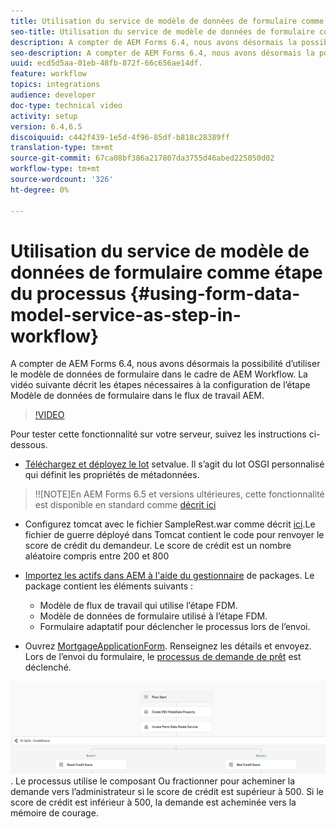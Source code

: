 ```yaml
---
title: Utilisation du service de modèle de données de formulaire comme étape du processus
seo-title: Utilisation du service de modèle de données de formulaire comme étape du processus
description: A compter de AEM Forms 6.4, nous avons désormais la possibilité d’utiliser le modèle de données de formulaire dans le cadre de AEM Workflow. La vidéo suivante décrit les étapes nécessaires à la configuration de l’étape Modèle de données de formulaire dans AEM flux de travail.
seo-description: A compter de AEM Forms 6.4, nous avons désormais la possibilité d’utiliser le modèle de données de formulaire dans le cadre de AEM Workflow. La vidéo suivante décrit les étapes nécessaires à la configuration de l’étape Modèle de données de formulaire dans AEM flux de travail.
uuid: ecd5d5aa-01eb-48fb-872f-66c656ae14df.
feature: workflow
topics: integrations
audience: developer
doc-type: technical video
activity: setup
version: 6.4,6.5
discoiquuid: c442f439-1e5d-4f96-85df-b818c28389ff
translation-type: tm+mt
source-git-commit: 67ca08bf386a217807da3755d46abed225050d02
workflow-type: tm+mt
source-wordcount: '326'
ht-degree: 0%

---
```



# Utilisation du service de modèle de données de formulaire comme étape du processus {#using-form-data-model-service-as-step-in-workflow}

A compter de AEM Forms 6.4, nous avons désormais la possibilité d’utiliser le modèle de données de formulaire dans le cadre de AEM Workflow. La vidéo suivante décrit les étapes nécessaires à la configuration de l’étape Modèle de données de formulaire dans le flux de travail AEM.


>[!VIDEO](https://video.tv.adobe.com/v/21719/?quality=9&learn=on)

Pour tester cette fonctionnalité sur votre serveur, suivez les instructions ci-dessous.
* [Téléchargez et déployez le lot](/help/forms/assets/common-osgi-bundles/SetValueApp.core-1.0-SNAPSHOT.jar) setvalue. Il s’agit du lot OSGI personnalisé qui définit les propriétés de métadonnées.
>!![NOTE]En AEM Forms 6.5 et versions ultérieures, cette fonctionnalité est disponible en standard comme  [décrit ici](form-data-model-service-as-step-in-aem65-workflow-video-use.md)

* Configurez tomcat avec le fichier SampleRest.war comme décrit [ici](https://docs.adobe.com/content/help/en/experience-manager-learn/forms/ic-print-channel-tutorial/introduction.html).Le fichier de guerre déployé dans Tomcat contient le code pour renvoyer le score de crédit du demandeur. Le score de crédit est un nombre aléatoire compris entre 200 et 800

* [Importez les actifs dans AEM à l&#39;aide du gestionnaire](assets/invoke-fdm-as-service-step.zip) de packages. Le package contient les éléments suivants :

   * Modèle de flux de travail qui utilise l’étape FDM.
   * Modèle de données de formulaire utilisé à l’étape FDM.
   * Formulaire adaptatif pour déclencher le processus lors de l’envoi.
* Ouvrez [MortgageApplicationForm](http://localhost:4502/content/dam/formsanddocuments/loanapplication/jcr:content?wcmmode=disabled). Renseignez les détails et envoyez. Lors de l’envoi du formulaire, le [processus de demande de prêt](http://http://localhost:4502/editor.html/conf/global/settings/workflow/models/LoanApplication2.html) est déclenché.

![ flux de travail ](assets/fdm-as-service-step-workflow.PNG).
Le processus utilise le composant Ou fractionner pour acheminer la demande vers l’administrateur si le score de crédit est supérieur à 500. Si le score de crédit est inférieur à 500, la demande est acheminée vers la mémoire de courage.
